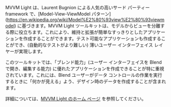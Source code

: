 ﻿MVVM Light は、Laurent Bugnion による人気の高いサード パーティー framework で、[Model-View-ViewModel パターン] (https://en.wikipedia.org/wiki/Model%E2%80%93view%E2%80%93viewmodel) に基づきます。MVVM Light ツールキットは、モデルからビューを分離する際に役立ちます。これにより、維持と拡張が簡単なすっきりとしたアプリケーションを作成することができます。テスト可能なアプリケーションも作成することができ、(自動的なテストがより難しい) 薄いユーザー インターフェイス レイヤーが実現します。

このツールキットでは、「ブレンド能力」(ユーザー インターフェイスを Blend で開き、編集する能力) に優れたアプリケーションを作成できることが特に重視されています。これには、Blend ユーザーがデータ コントロールの作業を実行するときに「何かが見える」よう、デザイン時のデータを作成することが含まれます。

詳細については、[MVVM Light のホーム ページ](http://www.mvvmlight.net/) を参照してください。
